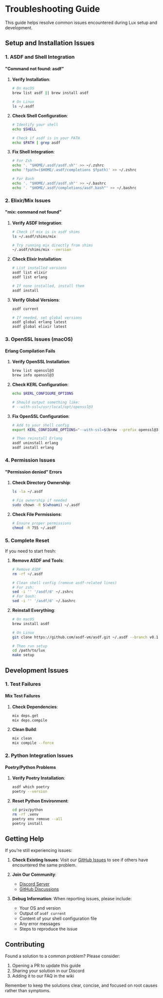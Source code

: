 # Troubleshooting Guide

This guide helps resolve common issues encountered during Lux setup and development.

## Setup and Installation Issues

### 1. ASDF and Shell Integration

#### "Command not found: asdf"
1. **Verify Installation**:
   ```bash
   # On macOS
   brew list asdf || brew install asdf
   
   # On Linux
   ls ~/.asdf
   ```

2. **Check Shell Configuration**:
   ```bash
   # Identify your shell
   echo $SHELL
   
   # Check if asdf is in your PATH
   echo $PATH | grep asdf
   ```

3. **Fix Shell Integration**:
   ```bash
   # For Zsh
   echo '. "$HOME/.asdf/asdf.sh"' >> ~/.zshrc
   echo 'fpath=($HOME/.asdf/completions $fpath)' >> ~/.zshrc
   
   # For Bash
   echo '. "$HOME/.asdf/asdf.sh"' >> ~/.bashrc
   echo '. "$HOME/.asdf/completions/asdf.bash"' >> ~/.bashrc
   ```

### 2. Elixir/Mix Issues

#### "mix: command not found"
1. **Verify ASDF Integration**:
   ```bash
   # Check if mix is in asdf shims
   ls ~/.asdf/shims/mix
   
   # Try running mix directly from shims
   ~/.asdf/shims/mix --version
   ```

2. **Check Elixir Installation**:
   ```bash
   # List installed versions
   asdf list elixir
   asdf list erlang
   
   # If none installed, install them
   asdf install
   ```

3. **Verify Global Versions**:
   ```bash
   asdf current
   
   # If needed, set global versions
   asdf global erlang latest
   asdf global elixir latest
   ```

### 3. OpenSSL Issues (macOS)

#### Erlang Compilation Fails
1. **Verify OpenSSL Installation**:
   ```bash
   brew list openssl@3
   brew info openssl@3
   ```

2. **Check KERL Configuration**:
   ```bash
   echo $KERL_CONFIGURE_OPTIONS
   
   # Should output something like:
   # --with-ssl=/usr/local/opt/openssl@3
   ```

3. **Fix OpenSSL Configuration**:
   ```bash
   # Add to your shell config
   export KERL_CONFIGURE_OPTIONS="--with-ssl=$(brew --prefix openssl@3)"
   
   # Then reinstall Erlang
   asdf uninstall erlang
   asdf install erlang
   ```

### 4. Permission Issues

#### "Permission denied" Errors
1. **Check Directory Ownership**:
   ```bash
   ls -la ~/.asdf
   
   # Fix ownership if needed
   sudo chown -R $(whoami) ~/.asdf
   ```

2. **Check File Permissions**:
   ```bash
   # Ensure proper permissions
   chmod -R 755 ~/.asdf
   ```

### 5. Complete Reset

If you need to start fresh:

1. **Remove ASDF and Tools**:
   ```bash
   # Remove ASDF
   rm -rf ~/.asdf
   
   # Clean shell config (remove asdf-related lines)
   # For zsh:
   sed -i '' '/asdf/d' ~/.zshrc
   # For bash:
   sed -i '' '/asdf/d' ~/.bashrc
   ```

2. **Reinstall Everything**:
   ```bash
   # On macOS
   brew install asdf
   
   # On Linux
   git clone https://github.com/asdf-vm/asdf.git ~/.asdf --branch v0.13.1
   
   # Then run setup
   cd /path/to/lux
   make setup
   ```

## Development Issues

### 1. Test Failures

#### Mix Test Failures
1. **Check Dependencies**:
   ```bash
   mix deps.get
   mix deps.compile
   ```

2. **Clean Build**:
   ```bash
   mix clean
   mix compile --force
   ```

### 2. Python Integration Issues

#### Poetry/Python Problems
1. **Verify Poetry Installation**:
   ```bash
   asdf which poetry
   poetry --version
   ```

2. **Reset Python Environment**:
   ```bash
   cd priv/python
   rm -rf .venv
   poetry env remove --all
   poetry install
   ```

## Getting Help

If you're still experiencing issues:

1. **Check Existing Issues**: Visit our [GitHub Issues](https://github.com/spectrallabs/lux/issues) to see if others have encountered the same problem.

2. **Join Our Community**:
   - [Discord Server](https://discord.gg/dsRPcjeH)
   - [GitHub Discussions](https://github.com/spectrallabs/lux/discussions)

3. **Debug Information**: When reporting issues, please include:
   - Your OS and version
   - Output of `asdf current`
   - Content of your shell configuration file
   - Any error messages
   - Steps to reproduce the issue

## Contributing

Found a solution to a common problem? Please consider:
1. Opening a PR to update this guide
2. Sharing your solution in our Discord
3. Adding it to our FAQ in the wiki

Remember to keep the solutions clear, concise, and focused on root causes rather than symptoms. 